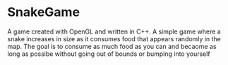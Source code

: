 # SnakeGame
A game created with OpenGL and  written in C++.
A simple game where a snake increases in size as it consumes food that appears randomly in the map.
The goal is to consume as much food as you can and becaome as long as possibe without going out of bounds or bumping into yourself
